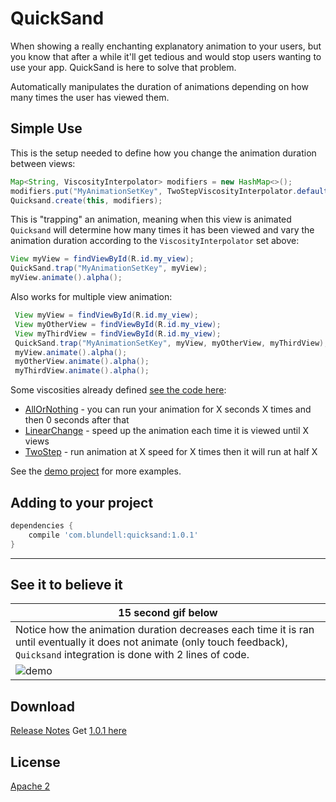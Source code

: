 QuickSand
=========

When showing a really enchanting explanatory animation to your users, but you know that after a while it'll get tedious and would stop users wanting to use your app. QuickSand is here to solve that problem.

Automatically manipulates the duration of animations depending on how many times the user has viewed them.

Simple Use
----------

This is the setup needed to define how you change the animation duration between views:

```java
Map<String, ViscosityInterpolator> modifiers = new HashMap<>();
modifiers.put("MyAnimationSetKey", TwoStepViscosityInterpolator.defaultInstance());
Quicksand.create(this, modifiers);
```

This is "trapping" an animation, meaning when this view is animated `Quicksand` will determine how many times it has been viewed and vary the animation duration according to the `ViscosityInterpolator` set above:

```java 
View myView = findViewById(R.id.my_view);
QuickSand.trap("MyAnimationSetKey", myView);
myView.animate().alpha();
```

Also works for multiple view animation:

```java
 View myView = findViewById(R.id.my_view);
 View myOtherView = findViewById(R.id.my_view);
 View myThirdView = findViewById(R.id.my_view);
 QuickSand.trap("MyAnimationSetKey", myView, myOtherView, myThirdView);
 myView.animate().alpha();
 myOtherView.animate().alpha();
 myThirdView.animate().alpha();
```

Some viscosities already defined [see the code here](https://github.com/blundell/QuickSand/tree/master/core/src/main/java/com/blundell/quicksand/viscosity):

- [AllOrNothing](https://github.com/blundell/QuickSand/blob/master/core/src/main/java/com/blundell/quicksand/viscosity/AllOrNothingViscosityInterpolator.java) - you can run your animation for X seconds X times and then 0 seconds after that
- [LinearChange](https://github.com/blundell/QuickSand/blob/master/core/src/main/java/com/blundell/quicksand/viscosity/LinearChangeViscosityInterpolator.java) - speed up the animation each time it is viewed until X views
- [TwoStep](https://github.com/blundell/QuickSand/blob/master/core/src/main/java/com/blundell/quicksand/viscosity/TwoStepViscosityInterpolator.java) - run animation at X speed for X times then it will run at half X

See the [demo project](https://github.com/blundell/QuickSand/tree/master/demo) for more examples.

Adding to your project
--------

```groovy
dependencies {
    compile 'com.blundell:quicksand:1.0.1'
}
```


--------

See it to believe it
--------

|15 second gif below|  
|---|
Notice how the animation duration decreases each time it is ran until eventually it does not animate (only touch feedback), `Quicksand` integration is done with 2 lines of code.|
|![demo](demo/demo_z1c.gif)|

Download
--------

[Release Notes](https://github.com/blundell/QuickSand/blob/master/releases/RELEASE-NOTES.MD)
Get [1.0.1 here](https://github.com/blundell/QuickSand/raw/master/releases/quicksand-1.0.1.aar)

License
-------

[Apache 2](LICENSE.txt)

